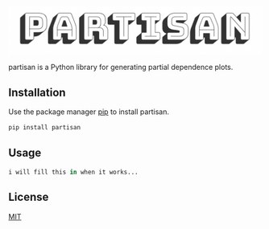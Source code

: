 ![the fucking massive partisan logo](.github/logo.png)

partisan is a Python library for generating partial dependence plots. 

## Installation

Use the package manager [pip](https://pip.pypa.io/en/stable/) to install partisan.

```bash
pip install partisan
```

## Usage

```python
i will fill this in when it works...
```

## License
[MIT](https://choosealicense.com/licenses/mit/)